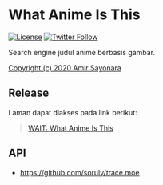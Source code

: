 # What Anime Is This
[![License](https://img.shields.io/github/license/amirsayonara/what-anime-is-this)](LICENSE)
[![Twitter Follow](https://img.shields.io/twitter/follow/amir_sayonara)](https://twitter.com/amir_sayonara)

Search engine judul anime berbasis gambar.

[Copyright (c) 2020 Amir Sayonara](LICENSE)

## Release
Laman dapat diakses pada link berikut:
> [WAIT: What Anime Is This](http://amirsayonara.github.io/what-anime-is-this/wait.html)

## API
- https://github.com/soruly/trace.moe